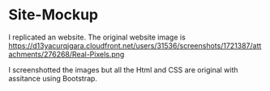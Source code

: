 # Site-Mockup

I replicated an website. The original website image is https://d13yacurqjgara.cloudfront.net/users/31536/screenshots/1721387/attachments/276268/Real-Pixels.png

I screenshotted the images but all the Html and CSS are original with assitance using Bootstrap.

